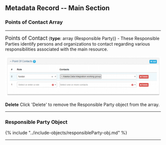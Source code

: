 ## Metadata Record -- Main Section
### Points of Contact Array
---

<span class="md-panel" style="font-size: larger">Points of Contact</span> <i class="fa fa-asterisk required" title="Required"> </i> {**type**: array (<span class="md-panel">Responsible Party</span>)} - These <span class="md-panel">Responsible Parties</span> identify persons and organizations to contact regarding various responsibilities associated with the main resource. 

![Points of Contact Panel](/assets/reference/edit-objects/main/poc.png)

<strong class="btn btn-danger btn-xs"> <i class="fa fa-times"> </i> Delete</strong> Click 'Delete' to remove the <span class="md-panel">Responsible Party</span> object from the array.

---

### Responsible Party Object

{% include "../include-objects/responsibleParty-obj.md" %}

---
